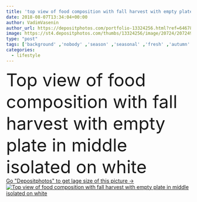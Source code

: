 ```yaml
---
title: 'top view of food composition with fall harvest with empty plate in middle isolated on white'
date: 2018-08-07T13:34:04+00:00
author: VadimVasenin
author_url: https://depositphotos.com/portfolio-13324256.html?ref=64678756
image: https://st4.depositphotos.com/thumbs/13324256/image/20724/207249524/api_thumb_450.jpg?forcejpeg=true
type: "post"
tags: ['background' ,'nobody' ,'season' ,'seasonal' ,'fresh' ,'autumn' ,'healthy' ,'food' ,'fall' ,'plate' ,'tasty' ,'delicious' ,'appetizing' ,'yummy' ,'meal' ,'ripe' ,'eating' ,'nutrition' ,'harvest' ,'backdrop' ,'vegetarian' ,'potatoes' ,'tomatoes' ,'vegetables' ,'lifestyle' ,'organic' ,'vitamins' ,'appetite' ,'Variety' ,'various' ,'carrots' ,'vegan' ,'arranged' ,'Corns' ,'unprocessed' ,'Healthy Eating' ,'Isolated On White' ,'copy space' ,'top view' ,'raw food' ,'from above' ,'autumn vegetables' ,'food styling' ,'food composition' ,'flat lay' ,'detox diet' ,'clean eating' ]
categories: 
  - lifestyle
---
```

<div aling="center">
            <font size="60"> Top view of food composition with fall harvest with empty plate in middle isolated on white</font>   
</div>
<div>
    <a href='https://st4.depositphotos.com/thumbs/13324256/image/20724/207249524/api_thumb_450.jpg?forcejpeg=true?ref=64678756' target=_blank > Go "Depositphotos" to get lage size of this picture ->
        <img href='https://st4.depositphotos.com/thumbs/13324256/image/20724/207249524/api_thumb_450.jpg?forcejpeg=true?ref=64678756' src='https://st4.depositphotos.com/13324256/20724/i/950/depositphotos_207249524-stock-photo-top-view-food-composition-fall.jpg?forcejpeg=true' alt='Top view of food composition with fall harvest with empty plate in middle isolated on white' >
    </a>
</div>
